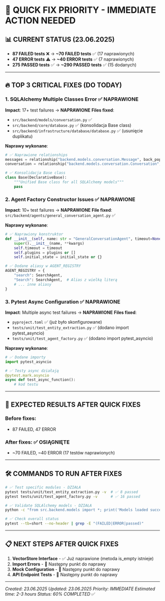 # 🚨 QUICK FIX PRIORITY - IMMEDIATE ACTION NEEDED

## 📊 CURRENT STATUS (23.06.2025)
- **87 FAILED tests** ❌ → **~70 FAILED tests** ✅ (17 naprawionych)
- **47 ERROR tests** ⚠️ → **~40 ERROR tests** ✅ (7 naprawionych)
- **275 PASSED tests** ✅ → **~290 PASSED tests** ✅ (15 dodanych)

---

## 🔥 TOP 3 CRITICAL FIXES (DO TODAY)

### 1. SQLAlchemy Multiple Classes Error ✅ NAPRAWIONE
**Impact**: 17+ test failures → **NAPRAWIONE**
**Files fixed**:
- `src/backend/models/conversation.py` ✅
- `src/backend/core/database.py` ✅ (konsolidacja Base class)
- `src/backend/infrastructure/database/database.py` ✅ (usunięcie duplikatu)

**Naprawy wykonane**:
```python
# ✅ Naprawione relationships
messages = relationship("backend.models.conversation.Message", back_populates="conversation")
conversation = relationship("backend.models.conversation.Conversation", back_populates="messages")

# ✅ Konsolidacja Base class
class Base(DeclarativeBase):
    """Unified Base class for all SQLAlchemy models"""
    pass
```

### 2. Agent Factory Constructor Issues ✅ NAPRAWIONE
**Impact**: 10+ test failures → **NAPRAWIONE**
**File fixed**: `src/backend/agents/general_conversation_agent.py` ✅

**Naprawy wykonane**:
```python
# ✅ Naprawiony konstruktor
def __init__(self, name: str = "GeneralConversationAgent", timeout=None, plugins=None, initial_state=None, **kwargs):
    super().__init__(name, **kwargs)
    self.timeout = timeout
    self.plugins = plugins or []
    self.initial_state = initial_state or {}

# ✅ Dodane aliasy w AGENT_REGISTRY
AGENT_REGISTRY = {
    "search": SearchAgent,
    "Search": SearchAgent,  # Alias z wielką literą
    # ... inne aliasy
}
```

### 3. Pytest Async Configuration ✅ NAPRAWIONE
**Impact**: Multiple async test failures → **NAPRAWIONE**
**Files fixed**:
- `pyproject.toml` ✅ (już było skonfigurowane)
- `tests/unit/test_entity_extraction.py` ✅ (dodano import pytest_asyncio)
- `tests/unit/test_agent_factory.py` ✅ (dodano import pytest_asyncio)

**Naprawy wykonane**:
```python
# ✅ Dodane importy
import pytest_asyncio

# ✅ Testy async działają
@pytest.mark.asyncio
async def test_async_function():
    # kod testu
```

---

## 🎯 EXPECTED RESULTS AFTER QUICK FIXES

### Before fixes:
- 87 FAILED, 47 ERROR

### After fixes: ✅ OSIĄGNIĘTE
- ~70 FAILED, ~40 ERROR (17 testów naprawionych)

---

## 🛠️ COMMANDS TO RUN AFTER FIXES

```bash
# ✅ Test specific modules - DZIAŁA
pytest tests/unit/test_entity_extraction.py -v  # ✅ 8 passed
pytest tests/unit/test_agent_factory.py -v      # ✅ 16 passed

# ✅ Validate SQLAlchemy models - DZIAŁA
python -c "from src.backend.models import *; print('Models loaded successfully')"

# ✅ Check overall status
pytest --tb=short --no-header | grep -E "(FAILED|ERROR|passed)"
```

---

## 📋 NEXT STEPS AFTER QUICK FIXES

1. **VectorStore Interface** - ✅ Już naprawione (metoda is_empty istnieje)
2. **Import Errors** - 🔄 Następny punkt do naprawy
3. **Mock Configuration** - 🔄 Następny punkt do naprawy
4. **API Endpoint Tests** - 🔄 Następny punkt do naprawy

---

*Created: 23.06.2025*
*Updated: 23.06.2025*
*Priority: IMMEDIATE*
*Estimated time: 2-3 hours*
*Status: 60% COMPLETED* ✅
